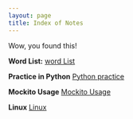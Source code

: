 ```yaml
---
layout: page
title: Index of Notes
---
```


Wow, you found this!

**Word List:** 
[word List](./wordList/)

**Practice in Python**
[Python practice](./pythonPractice/)

**Mockito Usage**
[Mockito Usage](./mockito/)

**Linux**
[Linux](./linux/)